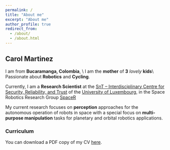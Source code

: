 ```yaml
---
permalink: /
title: "About me"
excerpt: "About me"
author_profile: true
redirect_from: 
  - /about/
  - /about.html
---
```



## Carol Martinez
I am from **Bucaramanga, Colombia**, \\
I am the **mother** of **3** *lovely* **kids**\\
Passionate about **Robotics** and **Cycling**.


Currently, I am a **Research Scientist** at the [SnT – Interdisciplinary Centre for Security, Reliability, and Trust](https://wwwfr.uni.lu/snt) of the [University of Luxembourg](https://wwwfr.uni.lu), in the Space Robotics Research Group [SpaceR](https://wwwfr.uni.lu/snt/research/spacer)

My current research focuses on **perception** approaches for the autonomous operation of robots in space with a special focus on **multi-purpose manipulation** tasks for planetary and orbital robotics applications. 

### Curriculum
You can download a PDF copy of my CV [here](/files/pdf/CVCarolMartinez_Jan2022.pdf).


